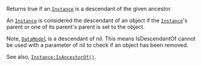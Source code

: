 Returns true if an [`Instance`](https://create.roblox.com/docs/reference/engine/classes/Instance) is a descendant of the given ancestor.

An [`Instance`](https://create.roblox.com/docs/reference/engine/classes/Instance) is considered the descendant of an object if the
[`Instance`](https://create.roblox.com/docs/reference/engine/classes/Instance)'s parent or one of its parent's parent is set to the
object.

Note, [`DataModel`](https://create.roblox.com/docs/reference/engine/classes/DataModel) is a descendant of nil. This means IsDescendantOf
cannot be used with a parameter of nil to check if an object has been
removed.

See also, [`Instance:IsAncestorOf()`](https://create.roblox.com/docs/reference/engine/classes/Instance#IsAncestorOf).